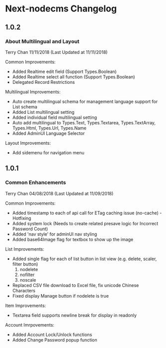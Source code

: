 # Next-nodecms Changelog

## 1.0.2
### About Multilingual and Layout
Terry Chan 11/11/2018 (Last Updated at 11/11/2018)

Common Improvements:
* Added Realtime edit field (Support Types.Boolean)
* Added Realtime select all function (Support Types.Boolean)
* Delegated Record Restrictions

Multilingual Improvements:
* Auto create multilingual schema for management language support for List schema
* Added List multilingual setting
* Added individual field multilingual setting 
* Auto add multilingual to Types.Text, Types.Textarea, Types.TextArray, Types.Html, Types.Url, Types.Name
* Added AdminUI Language Selector

Layout Improvements:
* Add sidemenu for navigation menu

## 1.0.1 
### Common Enhancements
Terry Chan 04/08/2018 (Last Updated at 11/09/2018)

Common Improvements:
* Added timestamp to each of api call for ETag caching issue (no-cache) - Hotfixing
* Added system lock (Needs to create related presave logic for Incorrect Password Count)
* Added 'nav style' for adminUI nav styling
* Added base64Image flag for textbox to show up the image

List Improvements:
* Added single flag for each of list button in list view (e.g. delete, scaler, filter button)
  1. nodelete
  2. nofilter
  3. noscale
* Replaced CSV file download to Excel file, fix unicode Chinese Characters
* Fixed display Manage button if nodelete is true 

Item Improvements:
* Textarea field supports newline break for display in readonly

Account Imrpovements:
* Added Account Lock/Unlock functions
* Added Change Password popup function
